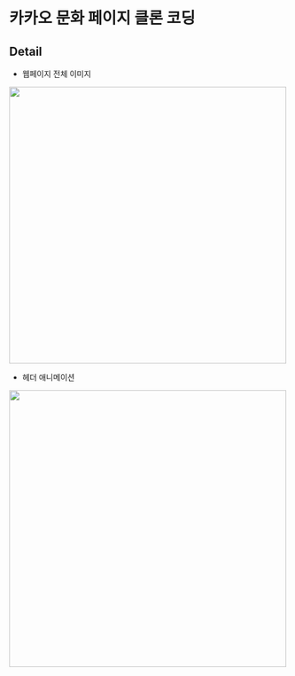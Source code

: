 # 카카오 문화 페이지 클론 코딩

## Detail

* 웹페이지 전체 이미지

<img src="https://github.com/Juice-Han/kakao_clone_coding/assets/107741495/19653ecd-edd5-48dc-890d-bf9774a67dcc" width="500"/>

<br/>

* 헤더 애니메이션

<img src="https://github.com/Juice-Han/kakao_clone_coding/assets/107741495/fe0f08bf-afd7-4da6-baa6-f8b6e3908135" width="500"/>
